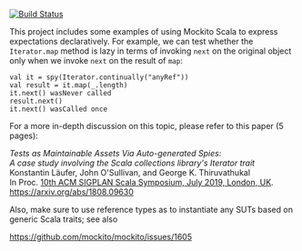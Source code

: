 [![Build Status](https://travis-ci.org/klaeufer/mockitoscala-examples-scala.svg?branch=master)](https://travis-ci.org/klaeufer/mockitoscala-examples-scala)

This project includes some examples of using Mockito Scala to express expectations declaratively.
For example, we can test whether the `Iterator.map` method is lazy in terms of
invoking `next` on the original object only when we invoke `next` on the result of `map`:

    val it = spy(Iterator.continually("anyRef"))
    val result = it.map(_.length)
    it.next() wasNever called
    result.next()
    it.next() wasCalled once

For a more in-depth discussion on this topic, please refer to this paper (5 pages):

*Tests as Maintainable Assets Via Auto-generated Spies:* \
*A case study involving the Scala collections library's Iterator trait* \
Konstantin Läufer, John O'Sullivan, and George K. Thiruvathukal \
In Proc. [10th ACM SIGPLAN Scala Symposium, July 2019, London, UK](https://2019.ecoop.org/home/scala-2019#program).
https://arxiv.org/abs/1808.09630

Also, make sure to use reference types as to instantiate any SUTs based on generic Scala traits; see also

https://github.com/mockito/mockito/issues/1605
